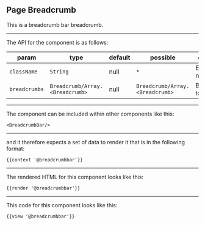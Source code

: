## Page Breadcrumb

This is a breadcrumb bar breadcrumb.

-----
The API for the component is as follows:

| param         | type                              | default       | possible                          | description           |
|---            |---                                |---            |---                                |---                    |
| `className`   | `String`                          | null          | `*`                               | Extra class names |
| `breadcrumbs` | `Breadcrumb/Array.<Breadcrumb>`   | null          | `Breadcrumb/Array.<Breadcrumb>`   | Breadcrumbs to display |

-----
The component can be included within other components like this:

```
<BreadcrumbBar/>
```

-----
and it therefore expects a set of data to render it that is in the following format:

```
{{context '@breadcrumbbar'}}
```

-----
The rendered HTML for this component looks like this:

```
{{render '@breadcrumbbar'}}
```

-----
This code for this component looks like this:

```
{{view '@breadcrumbbar'}}
```
